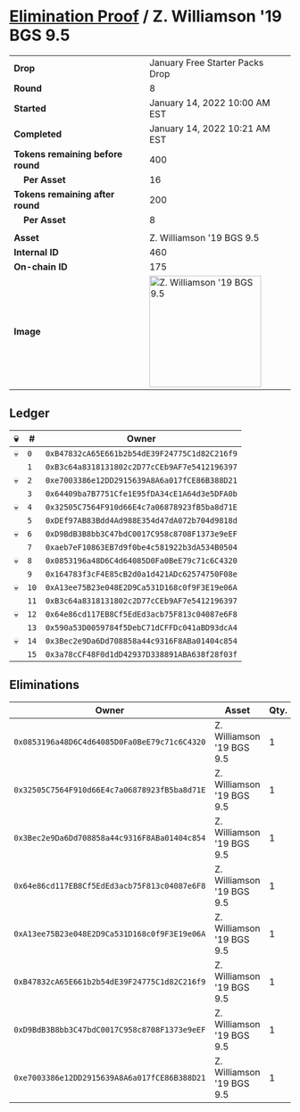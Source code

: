 # [Elimination Proof](./readme.md) / Z. Williamson &#039;19 BGS 9.5

|||
|---|---|
| **Drop** | January Free Starter Packs Drop |
| **Round** | 8 |
| **Started** | January 14, 2022 10:00 AM EST |
| **Completed** | January 14, 2022 10:21 AM EST |
| **Tokens remaining before round** | 400 |
| **&nbsp;&nbsp;&nbsp;&nbsp;Per Asset** | 16 |
| **Tokens remaining after round** | 200 |
| **&nbsp;&nbsp;&nbsp;&nbsp;Per Asset** | 8 |
| | |
| **Asset** | Z. Williamson &#039;19 BGS 9.5 |
| **Internal ID** | 460 |
| **On-chain ID** | 175 |
| **Image** | <img src="https://tcdn.blokpax.com/954504e8-1abf-4f50-b750-228f3aab026f/20aaa40401d897aae0aa9c905c8480c5744e43c93b5dd8479c67b3e97789a180.png" height="200" alt="Z. Williamson &#039;19 BGS 9.5" /> |

## Ledger

| 💀 | # | Owner |
| --- | --- | --- |
| 💀 | `0` | `0xB47832cA65E661b2b54dE39F24775C1d82C216f9` |
|  | `1` | `0xB3c64a8318131802c2D77cCEb9AF7e5412196397` |
| 💀 | `2` | `0xe7003386e12DD2915639A8A6a017fCE86B388D21` |
|  | `3` | `0x64409ba7B7751Cfe1E95fDA34cE1A64d3e5DFA0b` |
| 💀 | `4` | `0x32505C7564F910d66E4c7a06878923fB5ba8d71E` |
|  | `5` | `0xDEf97AB83Bdd4Ad988E354d47dA072b704d9818d` |
| 💀 | `6` | `0xD9BdB3B8bb3C47bdC0017C958c8708F1373e9eEF` |
|  | `7` | `0xaeb7eF10863EB7d9f0be4c581922b3dA534B0504` |
| 💀 | `8` | `0x0853196a48D6C4d64085D0Fa0BeE79c71c6C4320` |
|  | `9` | `0x164783f3cF4E85cB2d0a1d421ADc62574750F08e` |
| 💀 | `10` | `0xA13ee75B23e048E2D9Ca531D168c0f9F3E19e06A` |
|  | `11` | `0xB3c64a8318131802c2D77cCEb9AF7e5412196397` |
| 💀 | `12` | `0x64e86cd117EB8Cf5EdEd3acb75F813c04087e6F8` |
|  | `13` | `0x590a53D0059784f5DebC71dCFFDc041aBD93dcA4` |
| 💀 | `14` | `0x3Bec2e9Da6Dd708858a44c9316F8ABa01404c854` |
|  | `15` | `0x3a78cCF48F0d1dD42937D338891ABA638f28f03f` |


## Eliminations

| Owner | Asset | Qty. | Transaction |
| --- | --- | --- | --- |
| `0x0853196a48D6C4d64085D0Fa0BeE79c71c6C4320` | Z. Williamson '19 BGS 9.5 | 1 | [Polygonscan](https://polygonscan.com/tx/0x1b4b85044f684bac0e33e93e6a65571f60eb26b7098d20df720e6e191134e8d0) |
| `0x32505C7564F910d66E4c7a06878923fB5ba8d71E` | Z. Williamson '19 BGS 9.5 | 1 | [Polygonscan](https://polygonscan.com/tx/0x1a4161360d77f4329815f3465489b3cb68a6ef7a20afa82416107ec84279060a) |
| `0x3Bec2e9Da6Dd708858a44c9316F8ABa01404c854` | Z. Williamson '19 BGS 9.5 | 1 | [Polygonscan](https://polygonscan.com/tx/0xd069bb20eed40a965ac42fb5e87612fe5a11e72dcd6953584d6fa0dc08d0b77c) |
| `0x64e86cd117EB8Cf5EdEd3acb75F813c04087e6F8` | Z. Williamson '19 BGS 9.5 | 1 | [Polygonscan](https://polygonscan.com/tx/0x9a1aa9ee5e7c9f1160123821182b7fe230bfae62587353308e67c9e3321724de) |
| `0xA13ee75B23e048E2D9Ca531D168c0f9F3E19e06A` | Z. Williamson '19 BGS 9.5 | 1 | [Polygonscan](https://polygonscan.com/tx/0x2b8d7bc72f3134915a992a4fbbe3bf3098de2e86d9dfe6e0ff45af1066771af8) |
| `0xB47832cA65E661b2b54dE39F24775C1d82C216f9` | Z. Williamson '19 BGS 9.5 | 1 | [Polygonscan](https://polygonscan.com/tx/0x3b2eca23588c762b9dd453dc9255357cade380ea0e93a8c5f49d44ae70c23842) |
| `0xD9BdB3B8bb3C47bdC0017C958c8708F1373e9eEF` | Z. Williamson '19 BGS 9.5 | 1 | [Polygonscan](https://polygonscan.com/tx/0x1bdebfa6c6ebd8e81d988c7d95097ffddcc5570729ad65dedef04e21c6e1a233) |
| `0xe7003386e12DD2915639A8A6a017fCE86B388D21` | Z. Williamson '19 BGS 9.5 | 1 | [Polygonscan](https://polygonscan.com/tx/0x72646a20d9aa380e9c3bf4f8d348cfe723171c6fbb327c01055b8f0b55293d43) |
